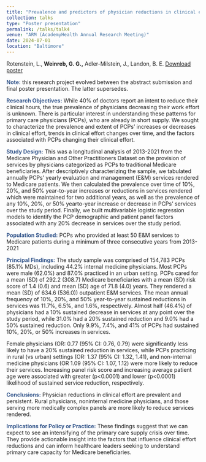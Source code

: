 ```yaml
---
title: "Prevalence and predictors of physician reductions in clinical effort: A nationwide, longitudinal analysis"
collection: talks
type: "Poster presentation"
permalink: /talks/talk4
venue: "ARM (AcademyHealth Annual Research Meeting)"
date: 2024-07-01
location: "Baltimore"
---
```


Rotenstein, L., <b>Weinreb, G. G.,</b> Adler-Milstein, J., Landon, B. E. [Download poster](https://gabeweinreb.github.io/files/Prevalence%20and%20Predictors%20Care%20Poster%20Lisa%20-%20LR%206.26.pdf)

<b style="color:#34568b">Note:</b> this research project evolved between the abstract submission and final poster presentation. The latter supersedes.

<b style="color:#34568b">Research Objectives:</b> While 40% of doctors report an intent to reduce their clinical hours,
the true prevalence of physicians decreasing their work effort is unknown. There is particular
interest in understanding these patterns for primary care physicians (PCPs), who are already in short supply. We sought to characterize the prevalence and extent of PCPs’ increases or decreases in clinical effort, trends
in clinical effort changes over time, and the factors associated with PCPs changing their clinical effort.

<b style="color:#34568b">Study Design:</b> This was a longitudinal analysis of 2013-2021 from the Medicare Physician and Other
Practitioners Dataset on the provision of services by physicians categorized as PCPs to traditional
Medicare beneficiaries. After descriptively characterizing the sample, we tabulated annually PCPs’ yearly
evaluation and management (E&M) services rendered to Medicare patients. We then calculated the
prevalence over time of 10%, 20%, and 50% year-to-year increases or reductions in services rendered
which were maintained for two additional years, as well as the prevalence of any 10%, 20%, or 50% yearto-year increase or decrease in PCPs’ services over the study period. Finally, we built multivariable logistic
regression models to identify the PCP demographic and patient panel factors associated with any 20%
decrease in services over the study period.

<b style="color:#34568b">Population Studied:</b> PCPs who provided at least 50 E&M services to Medicare patients during a minimum
of three consecutive years from 2013-2021

<b style="color:#34568b">Principal Findings:</b>
The study sample was comprised of 154,783 PCPs (85.1% MDs), including 44.2% internal medicine
physicians. Most PCPs were male (62.0%) and 87.0% practiced in an urban setting. PCPs cared for a mean
(SD) of 292.2 (308.7) Medicare beneficiaries with a mean (SD) risk score of 1.4 (0.6) and mean (SD) age of
71.8 (4.0) years. They rendered a mean (SD) of 634.6 (536.0)) outpatient E&M services.
The mean annual frequency of 10%, 20%, and 50% year-to-year sustained reductions in services was
11.7%, 6.5%, and 1.6%, respectively. Almost half (46.4%) of physicians had a 10% sustained decrease in
services at any point over the study period, while 31.0% had a 20% sustained reduction and 9.0% had a
50% sustained reduction. Only 9.9%, 7.4%, and 41% of PCPs had sustained 10%, 20%, or 50% increases in
services.

Female physicians (OR: 0.77 (95% CI: 0.76, 0.79) were significantly less likely to have a 20% sustained
reduction in services, while PCPs practicing in rural (vs urban) settings (OR: 1.37 (95% CI: 1.32, 1.41), and
non-internal medicine physicians (OR 1.09 (95% CI: 1.07, 1.12) were more likely to reduce their services.
Increasing panel risk score and increasing average patient age were associated with greater (p<0.0001)
and lower (p<0.0001) likelihood of sustained service reduction, respectively.

<b style="color:#34568b">Conclusions:</b> Physician reductions in clinical effort are prevalent and persistent. Rural physicians, noninternal medicine physicians, and those serving more medically complex panels are more likely to reduce
services rendered.

<b style="color:#34568b">Implications for Policy or Practice:</b> These findings suggest that we can expect to see an intensifying of the
primary care supply crisis over time. They provide actionable insight into the factors that influence
clinical effort reductions and can inform healthcare leaders seeking to understand primary care capacity
for Medicare beneficiaries.
